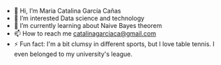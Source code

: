 - 👋 Hi, I’m Maria Catalina García Cañas 
- 👀 I’m interested Data science and technology 
- 🌱 I’m currently learning about Naive Bayes theorem
- 📫 How to reach me catalinagarciaca@gmail.com
- ⚡ Fun fact: I'm a bit clumsy in different sports, but I love table tennis. I even belonged to my university's league.


